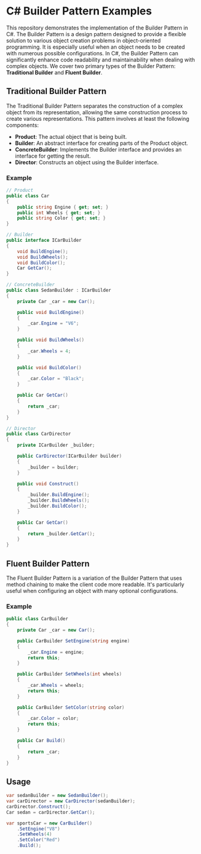 # C# Builder Pattern Examples

This repository demonstrates the implementation of the Builder Pattern in C#. The Builder Pattern is a design pattern designed to provide a flexible solution to various object creation problems in object-oriented programming. It is especially useful when an object needs to be created with numerous possible configurations. In C#, the Builder Pattern can significantly enhance code readability and maintainability when dealing with complex objects. We cover two primary types of the Builder Pattern: **Traditional Builder** and **Fluent Builder**.

## Traditional Builder Pattern

The Traditional Builder Pattern separates the construction of a complex object from its representation, allowing the same construction process to create various representations. This pattern involves at least the following components:

- **Product**: The actual object that is being built.
- **Builder**: An abstract interface for creating parts of the Product object.
- **ConcreteBuilder**: Implements the Builder interface and provides an interface for getting the result.
- **Director**: Constructs an object using the Builder interface.

### Example

```csharp
// Product
public class Car
{
    public string Engine { get; set; }
    public int Wheels { get; set; }
    public string Color { get; set; }
}

// Builder
public interface ICarBuilder
{
    void BuildEngine();
    void BuildWheels();
    void BuildColor();
    Car GetCar();
}

// ConcreteBuilder
public class SedanBuilder : ICarBuilder
{
    private Car _car = new Car();

    public void BuildEngine()
    {
        _car.Engine = "V6";
    }

    public void BuildWheels()
    {
        _car.Wheels = 4;
    }

    public void BuildColor()
    {
        _car.Color = "Black";
    }

    public Car GetCar()
    {
        return _car;
    }
}

// Director
public class CarDirector
{
    private ICarBuilder _builder;

    public CarDirector(ICarBuilder builder)
    {
        _builder = builder;
    }

    public void Construct()
    {
        _builder.BuildEngine();
        _builder.BuildWheels();
        _builder.BuildColor();
    }

    public Car GetCar()
    {
        return _builder.GetCar();
    }
}
```

## Fluent Builder Pattern

The Fluent Builder Pattern is a variation of the Builder Pattern that uses method chaining to make the client code more readable. It's particularly useful when configuring an object with many optional configurations.

### Example

```csharp
public class CarBuilder
{
    private Car _car = new Car();

    public CarBuilder SetEngine(string engine)
    {
        _car.Engine = engine;
        return this;
    }

    public CarBuilder SetWheels(int wheels)
    {
        _car.Wheels = wheels;
        return this;
    }

    public CarBuilder SetColor(string color)
    {
        _car.Color = color;
        return this;
    }

    public Car Build()
    {
        return _car;
    }
}
```

## Usage

```csharp
var sedanBuilder = new SedanBuilder();
var carDirector = new CarDirector(sedanBuilder);
carDirector.Construct();
Car sedan = carDirector.GetCar();

var sportsCar = new CarBuilder()
    .SetEngine("V8")
    .SetWheels(4)
    .SetColor("Red")
    .Build();
```
